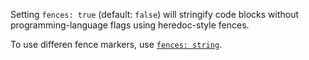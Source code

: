 Setting `fences: true` (default: `false`) will stringify code blocks without programming-language flags using heredoc-style fences.

To use differen fence markers, use [`fences: string`](#fence).
